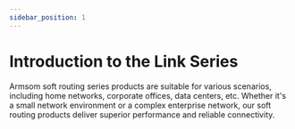 ```yaml
---
sidebar_position: 1
---
```


# Introduction to the Link Series

Armsom soft routing series products are suitable for various scenarios, including home networks, corporate offices, data centers, etc. Whether it's a small network environment or a complex enterprise network, our soft routing products deliver superior performance and reliable connectivity.
